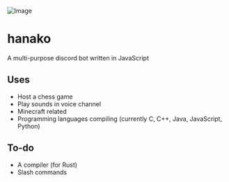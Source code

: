 ![Image](https://i.imgur.com/RZKGQ7z.png)
# hanako
A multi-purpose discord bot written in JavaScript

## Uses
* Host a chess game
* Play sounds in voice channel
* Minecraft related
* Programming languages compiling (currently C, C++, Java, JavaScript, Python)

## To-do
* A compiler (for Rust)
* Slash commands